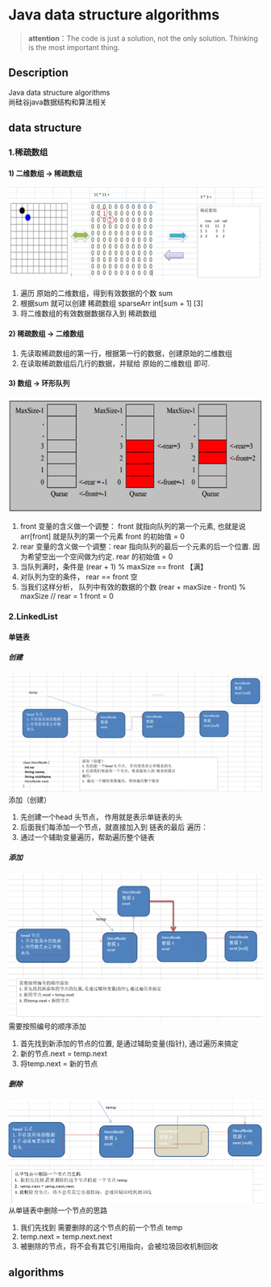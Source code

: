 # Java data structure algorithms

> **attention**：The code is just a solution, not the only solution. Thinking is the most important thing.

## Description
Java data structure algorithms  
尚硅谷java数据结构和算法相关

## data structure
### 1.稀疏数组
#### 1) 二维数组 -> 稀疏数组
![1.png](img/1.png)
1. 遍历  原始的二维数组，得到有效数据的个数 sum
2. 根据sum 就可以创建 稀疏数组 sparseArr   int[sum + 1] [3]
3. 将二维数组的有效数据数据存入到 稀疏数组
#### 2) 稀疏数组  -> 二维数组
1. 先读取稀疏数组的第一行，根据第一行的数据，创建原始的二维数组
2. 在读取稀疏数组后几行的数据，并赋给 原始的二维数组 即可.
#### 3) 数组  ->  环形队列
![2.png](img/2.png)
1.  front 变量的含义做一个调整： front 就指向队列的第一个元素, 也就是说 arr[front] 就是队列的第一个元素
    front 的初始值 = 0
2.  rear 变量的含义做一个调整：rear 指向队列的最后一个元素的后一个位置. 因为希望空出一个空间做为约定.
    rear 的初始值 = 0
3. 当队列满时，条件是  (rear  + 1) % maxSize == front 【满】
4. 对队列为空的条件， rear == front 空
5. 当我们这样分析， 队列中有效的数据的个数   (rear + maxSize - front) % maxSize   // rear = 1 front = 0
### 2.LinkedList
#### 单链表
##### 创建
![3.png](img/3.png)
添加（创建）
1. 先创建一个head 头节点， 作用就是表示单链表的头
2. 后面我们每添加一个节点，就直接加入到  链表的最后
   遍历：
1.  通过一个辅助变量遍历，帮助遍历整个链表
##### 添加
![4.png](img/4.png)
需要按照编号的顺序添加
1. 首先找到新添加的节点的位置, 是通过辅助变量(指针), 通过遍历来搞定
2. 新的节点.next = temp.next
3. 将temp.next = 新的节点
##### 删除
![5.png](img/5.png)
从单链表中删除一个节点的思路
1.  我们先找到 需要删除的这个节点的前一个节点 temp
2.  temp.next = temp.next.next
3. 被删除的节点，将不会有其它引用指向，会被垃圾回收机制回收
## algorithms